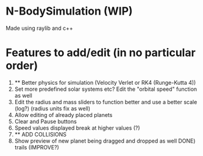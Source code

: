 # N-BodySimulation (WIP)
Made using raylib and c++
<br>
# Features to add/edit (in no particular order)
1) ** Better physics for simulation (Velocity Verlet or RK4 (Runge-Kutta 4))
2) Set more predefined solar systems etc? Edit the "orbital speed" function as well
3) Edit the radius and mass sliders to function better and use a better scale (log?) (radius units fix as well)
4) Allow editing of already placed planets
5) Clear and Pause buttons
6) Speed values displayed break at higher values (?)
7) ** ADD COLLISIONS
8) Show preview of new planet being dragged and dropped as well
DONE) trails (IMPROVE?)

